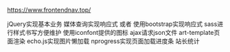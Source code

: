 https://www.frontendnav.top/

jQuery实现基本业务
媒体查询实现响应式 或者 使用bootstrap实现响应式
sass进行样式书写方便维护
使用iconfont提供的图标
ajax请求json文件
art-template页面渲染
echo.js实现图片懒加载
nprogress实现页面加载进度条
站长统计
